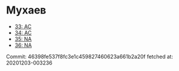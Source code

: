 # Мухаев
- [33: AC](33.md)
- [34: AC](34.md)
- [35: NA](35.md)
- [36: NA](36.md)

Commit: 46398fe537f8fc3e1c459827460623a661b2a20f
 fetched at: 20201203-003236
